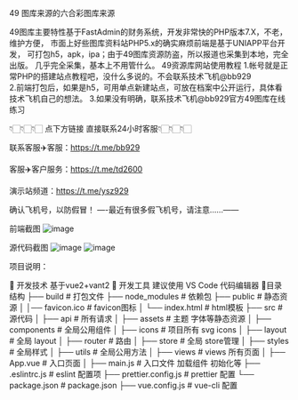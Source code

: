 49 图库来源的六合彩图库来源

49图库主要特性基于FastAdmin的财务系统，开发非常快的PHP版本7.X，不老，维护方便，
市面上好些图库资料站PHP5.x的确实麻烦前端是基于UNIAPP平台开发，
可打包h5，apk，ipa；由于49图库资源防盗，所以报道也采集到本地，完全出版。
几乎完全采集，基本上不用管什么。
49资源库网站使用教程
1.帐号就是正常PHP的搭建站点教程吧，没什么多说的。不会联系技术飞机@bb929  
2.前端打包后，如果是h5，可用单点新建站点，可放在档案中公开运行，具体看技术飞机自己的想法。
3.如果没有明确，联系技术飞机@bb929官方49图库在线练习

👇🏻👇🏻👇🏻 点下方链接 直接联系24小时客服👇🏻👇🏻👇🏻 

联系客服✈️客服：https://t.me/bb929

客服✈️客户服务：https://t.me/td2600

演示站频道：https://t.me/ysz929

确认飞机号，以防假冒！ —-最近有很多假飞机号，请注意……——

前端截图
![image](https://github.com/dianbao2600/dianbao2600/assets/173753485/c090f789-7286-47ec-acbf-3a398dec836c)

源代码截图
![image](https://github.com/dianbao2600/dianbao2600/assets/173753485/9aa69b85-8c66-4987-aece-cc0aba25c450)
![image](https://github.com/dianbao2600/dianbao2600/assets/173753485/c929abf2-4ca2-4a34-9501-ea58d47dea1f)

项目说明：

🚀 开发技术
基于vue2+vant2
🐳 开发工具
建议使用 VS Code 代码编辑器
🎨目录结构
├── build                      # 打包文件
├── node_modules               # 依赖包
├── public                     # 静态资源
│   │── favicon.ico            # favicon图标
│   └── index.html             # html模板
├── src                        # 源代码
│   ├── api                    # 所有请求
│   ├── assets                 # 主题 字体等静态资源
│   ├── components             # 全局公用组件
│   ├── icons                  # 项目所有 svg icons
│   ├── layout                 # 全局 layout
│   ├── router                 # 路由
│   ├── store                  # 全局 store管理
│   ├── styles                 # 全局样式
│   ├── utils                  # 全局公用方法
│   ├── views                  # views 所有页面
│   ├── App.vue                # 入口页面 
│   ├── main.js                # 入口文件 加载组件 初始化等
├── .eslintrc.js               # eslint 配置项
├── prettier.config.js          # prettier 配置
└── package.json               # package.json
├── vue.config.js              # vue-cli 配置
